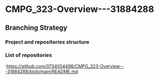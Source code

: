# CMPG_323-Overview---31884288

## Branching Strategy


### Project and repositories structure


### List of repositories
:https://github.com/0734054498/CMPG_323-Overview---31884288/blob/main/README.md
